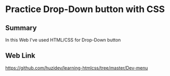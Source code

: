 # Practice Drop-Down button with CSS

## Summary

In this Web I've used HTML/CSS for Drop-Down button

## Web Link

https://github.com/huzidev/learning-htmlcss/tree/master/Dev-menu